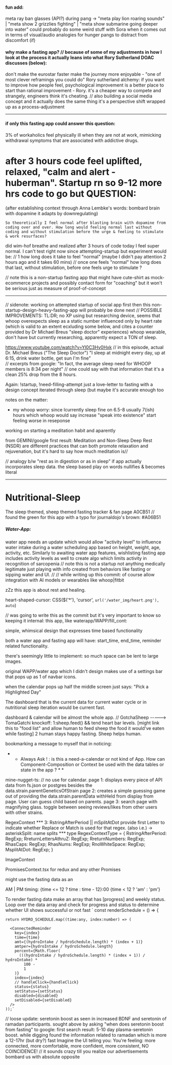 #### fun add:
meta ray ban glasses (API?)
during pang -> "meta play lion roaring sounds" | "meta show 2 grizzlies fighting" | "meta show submarine going deeper into water" 
could probably do some weird stuff with Sora when it comes out in terms of visual/audio analogies for hunger pangs to distract from discomfort (if)

#### why make a fasting app? // because of some of my adjustments in how I look at the process it actually leans into what Rory Sutherland DOAC discusses (below):
don't make the eurostar faster make the journey more enjoyable - "one of most clever reframings you could do" Rory sutherland 
alchemy: if you want to improve how people feel, psychological improvement is a better place to start than rational improvement - Rory.
it's a cheaper way to compete and strangely, engineers think it's cheating.
// also building a social media concept and it actually does the same thing it's a perspective shift wrapped up as a process-adjustment 
* * * * * * * * * * * * * * * * * *

#### if only this fasting app could answer this question:
3% of workaholics feel physically ill when they are not at work, mimicking withdrawal symptoms that are associated with addictive drugs.
# after 3 hours code feel uplifted, relaxed, "calm and alert - huberman". Startup rn so 9-12 more hrs code to go but QUESTION:
(after establishing context through Anna Lembke's words: bombard brain with dopamine it adapts by downregulating)

    So theoretically I feel normal after blasting brain with dopamine from coding over and over. How long would feeling normal last without coding and without stimulation before the urge & feeling to stimulate & work resurfaces?
 did wim-hof breathe and realized after 3 hours of code today I feel super normal. I can't test right now since attempting-startup but experiment would be: 
 // 1 how long does it take to feel "normal" (maybe I didn't pay attention 2 hours ago and it takes 60 mins)
 // once one feels "normal" how long does that last, without stimulation, before one feels urge to stimulate ?

 // note this is a non-startup fasting app that might have cute-shirt as mock-ecommerce projects and possibly contact form for "coaching" but it won't be serious just as measure of proof-of-concept
 * * * * * * * * * * * * * * * * *


#### 
// sidenote: working on attempted startup of social app first then this non-startup-design-heavy-fasting-app will probably be done next
// POSSIBLE IMPROVEMENTS: 
TL:DR; no XP using but researching device, seems that whoop overexpects sleep as a static number influenced only by heart rate 
(which is valid to an extent ecxluding some below, and cites a counter provided by Dr Michael Breus "sleep doctor" experiences)
whoop wearable, don't have but currently researching, apparently expect a TON of sleep. 

https://www.youtube.com/watch?v=Yl0C3Hv0Hxk 
// in this episode, actual Dr. Michael Breus ("The Sleep Doctor") "I sleep at midnight every day, up at 6:15, drink water bottle, get sun I'm fine"  
// excerpts from google: "In fact, the average sleep need for WHOOP members is 8:34 per night"
// one could say with that information that it's a clean 25% drop from the 8 hours. 

Again: !startup,  !need-filling-attempt just a love-letter to fasting with a design concept iterated through sleep (but maybe it's accurate enough too

notes on the matter:
- my whoop worry: since Icurrently sleep fine on 6.5-8 usually 7(ish) hours which whoop would say increase "speak into existence" start feeling worse in reseponse

working on starting a meditation habit and aparently

from GEMINI/google first result:
Meditation and Non-Sleep Deep Rest (NSDR) are different practices that can both promote relaxation and rejuvenation, but it's hard to say how much meditation is//

// analogy b/w "rest as in digestion or as in sleep" if app actually incorporates sleep data. the sleep based play on words nullifies & becomes literal

* * * * * * * * * * * * * * * * * * * * * * * * * *

# Nutritional-Sleep
The sleep themed, sheep themed fasting tracker &amp; fan page 
A0CB51 // found the green for this app with a typo for journaldojo's brown: #A06B51

##### Water-App:
water app needs an update which would allow "activity level" to influence water intake during a water scheduling app based on height, weight, age, activity, etc.
Similarly to awaiting water app features, wishlisting fasting app includes activity levels as well to create algo which limits activity in recognition of sarcopenia 
// note this is not a startup not anything medically legitimate just playing with info created from behaviors like fasting or sipping water and UI.
// // while writing up this commit: of course allow integration with AI models or wearables like whoop|fitbit

zZz this app is about rest and healing. 


heart-shaped-cursor: CSS($('*'), 'cursor', `url('/water_img/heart.png'), auto`)       


// was going to write this as the commit but it's very important to know so keeping it internal:
this app, like waterapp/WAPP/fill_cont:

simple, whimsical design that expresses time based functionality

both a water app and fasting app will have:
start_time, end_time, reminder related functionality.

there's seemingly little to implement:
 so much space can be lent to large images.

original WAPP/water app which I didn't design
makes use of a settings bar that pops up as 1 of navbar icons.

when the calendar pops up half the middle screen just says:
"Pick a Highlighted Day"

The dashboard that is the current data for current water cycle
or in nutritional sleep iteration would be current fast.

dashboard & calendar will be almost the whole app.
// GotchaSheep -----> TomaGatchi knockoff: 
1:sheep.feed() && tend heart bar levels. [might link this to "food list" and allow human to feed sheep the food it would've eaten while fasting]
2 human stays happy fasting. Sheep helps human.


bookmarking a message to myself that in noticing:

* * Always Ask ! : is this a need-a-calendar or not kind of App. How can Component-Composition or Context be used with the data tables or state in the app ? * * 

mine-nugget-ts:
// no use for calendar.
page 1: displays every piece of API data from fs.json or postgres besides the data.strain.parentGeneticsOfStrain
page 2: creates a simple guessing game out of providing the data.strain.parentData withHeld from display from page. User can guess child based on parents.
page 3: search page with magnifying glass. toggle between seeing reviews/likes from other users with other strains. 

<Context>
 
 RegexContext
 *** 3: RstringAfterPeriod || mSplitAtDot           provide first Letter to indicate whether Replace or Match is used for that regex.  (also i.e.) -> asteriskSplit: name splits    ***
type RegexContextType = {
    RstringAfterPeriod: RegExp;
    RreturnLettersAthruZ: RegExp;
    RreturnNumbers: RegExp;
    RhasCaps: RegExp;
    RhasNums: RegExp;
    RnoWhiteSpace: RegExp;
    MsplitAtDot: RegExp;
  }
 
 ImageContext

PromisesContext.tsx for redux and any other Promises 
 
might use the fasting data as an <App-Wrapping-Context>


AM | PM timing: 
{time <= 12 ? time : time - 12}:00 {time < 12 ? 'am' : 'pm'}


To render fasting data make an array that has [progress] and weekly status. Loop over the data array and check for progress and status to determine whether UI shows successful or not fast 
`  const renderSchedule = () => {
    
    return HYDRO_SCHEDULE.map((time:any, index:number) => (
      
      <ConnectedReminder
        key={index}
        time={time}
        amt={(hydroIntake / hydroSchedule.length) * (index + 1)}
        amtper={hydroIntake / hydroSchedule.length}
        percent={Math.floor(
          (((hydroIntake / hydroSchedule.length) * (index + 1)) / hydroIntake) *
            100 -
            1
        )}
        index={index}
        // handleClick={handleClick}
        status={status}
        setStatus={setStatus}
        disabled={disabled}
        setDisabled={setDisabled}
      />
    ));`

// loose update:
seretonin boost as seen in increased BDNF and seretonin of ramadan participants.
sought above by asking "when does seretonin boost from fasting" to google:
first search result: 5-10 day plasma-seretonin boost.
while digging found the information related to ramadan which is more a 12-17hr (but dry?) fast 
Imagine the UI telling you: You're feeling:
more connected, more comfortable, more confident, more consistent, NO COINCIDENCE! 
// it sounds crazy till you realize our advertisements bombard us with absolute opposite

